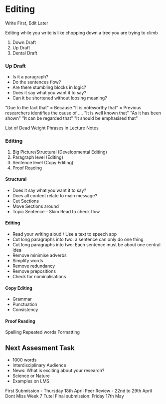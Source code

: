 # Editing

Write First, Edit Later

Editing while you write is like chopping down a tree you are trying to climb

1.  Down Draft
2.  Up Draft
3.  Dental Draft

### Up Draft

-   Is it a paragraph?
-   Do the sentences flow?
-   Are there stumbling blocks in logic?
-   Does it say what you want it to say?
-   Can it be shortened without loosing meaning?

"Due to the fact that" = Because
"It is noteworthy that" = Previous researchers identifies the cause of ....
"It is well known that"
"As it has been shown"
"It can be regarded that"
"It should be emphasised that"

List of Dead Weight Phrases in Lecture Notes

### Editing

1.  Big Picture/Structural (Developmental Editing)
2.  Paragraph level (Editing)
3.  Sentence level (Copy Editing)
4.  Proof Reading

#### Structural

-   Does it say what you want it to say?
-   Does all content relate to main message?
-   Cut Sections
-   Move Sections around
-   Topic Sentence - Skim Read to check flow

#### Editing

-   Read your writing aloud / Use a text to speech app
-   Cut long paragraphs into two: a sentence can only do one thing
-   Cut long paragraphs into two: Each sentence must be about one central idea
-   Remove minimise adverbs
-   Simplify words
-   Remove redundancy
-   Remove prepositions
-   Check for nominalisations

#### Copy Editing

-   Grammar
-   Punctuation
-   Consistency

#### Proof Reading

Spelling
Repeated words
Formatting

## Next Assesment Task

-   1000 words
-   Interdisciplinary Audience
-   News: What is exciting about your research?
-   Science or Nature
-   Examples on LMS

First Submission - Thursday 18th April
Peer Review - 22nd to 29th April
Dont Miss Week 7 Tute!
Final submission: Friday 17th May 

